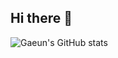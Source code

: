 ## Hi there 👋

<!--
**glee3377/glee3377** is a ✨ _special_ ✨ repository because its `README.md` (this file) appears on your GitHub profile.

Here are some ideas to get you started:

- 🔭 I’m currently working on ... computer programming
- 🌱 I’m currently learning ... computer programming
- 👯 I’m looking to collaborate on ... my class mates
- 🤔 I’m looking for help with ... computer programming
- 💬 Ask me about ... anything
- 📫 How to reach me: ... my email 
- 😄 Pronouns: ... ?
- ⚡ Fun fact: ... I wanted to be a writer
-->
![Gaeun's GitHub stats](https://github-readme-stats.vercel.app/api?username=gaeun&show_icons=true&theme=radical)
